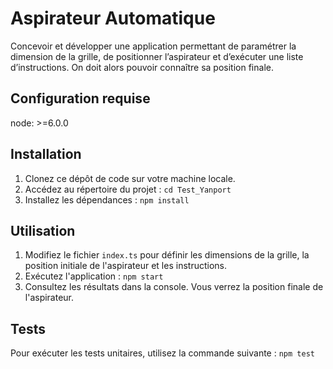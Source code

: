 # Aspirateur Automatique

Concevoir et développer une application permettant de paramétrer la dimension de la grille, de positionner l’aspirateur et d’exécuter une liste d’instructions. On doit alors pouvoir connaître sa position finale.

## Configuration requise

node: >=6.0.0

## Installation

1. Clonez ce dépôt de code sur votre machine locale.
2. Accédez au répertoire du projet : `cd Test_Yanport`
3. Installez les dépendances : `npm install`

## Utilisation

1. Modifiez le fichier `index.ts` pour définir les dimensions de la grille, la position initiale de l'aspirateur et les instructions.
2. Exécutez l'application : `npm start`
3. Consultez les résultats dans la console. Vous verrez la position finale de l'aspirateur.


##  Tests
Pour exécuter les tests unitaires, utilisez la commande suivante : `npm test`
